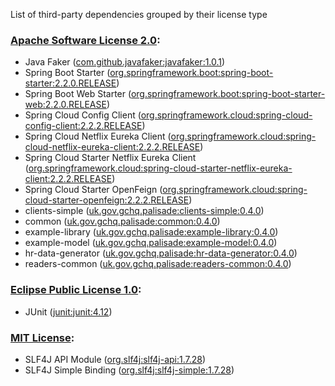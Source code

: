 List of third-party dependencies grouped by their license type

### [Apache Software License 2.0](./licenses/apache_software_license_2.0.txt):
* Java Faker ([com.github.javafaker:javafaker:1.0.1](http://github.com/DiUS/java-faker))
* Spring Boot Starter ([org.springframework.boot:spring-boot-starter:2.2.0.RELEASE](https://projects.spring.io/spring-boot/#/spring-boot-parent/spring-boot-starters/spring-boot-starter))
* Spring Boot Web Starter ([org.springframework.boot:spring-boot-starter-web:2.2.0.RELEASE](https://projects.spring.io/spring-boot/#/spring-boot-parent/spring-boot-starters/spring-boot-starter-web))
* Spring Cloud Config Client ([org.springframework.cloud:spring-cloud-config-client:2.2.2.RELEASE](https://spring.io))
* Spring Cloud Netflix Eureka Client ([org.springframework.cloud:spring-cloud-netflix-eureka-client:2.2.2.RELEASE](https://spring.io/spring-cloud/spring-cloud-netflix/spring-cloud-netflix-eureka-client))
* Spring Cloud Starter Netflix Eureka Client ([org.springframework.cloud:spring-cloud-starter-netflix-eureka-client:2.2.2.RELEASE](https://projects.spring.io/spring-cloud))
* Spring Cloud Starter OpenFeign ([org.springframework.cloud:spring-cloud-starter-openfeign:2.2.2.RELEASE](https://projects.spring.io/spring-cloud))
* clients-simple ([uk.gov.gchq.palisade:clients-simple:0.4.0](https://github.com/gchq/Palisade-clients/tree/main/clients-simple))
* common ([uk.gov.gchq.palisade:common:0.4.0](https://github.com/gchq/Palisade-common))
* example-library ([uk.gov.gchq.palisade:example-library:0.4.0](https://github.com/gchq/Palisade-examples/tree/main/example-library))
* example-model ([uk.gov.gchq.palisade:example-model:0.4.0](https://github.com/gchq/Palisade-examples/tree/main/example-model))
* hr-data-generator ([uk.gov.gchq.palisade:hr-data-generator:0.4.0](https://github.com/gchq/Palisade-examples/tree/main/hr-data-generator))
* readers-common ([uk.gov.gchq.palisade:readers-common:0.4.0](https://github.com/gchq/Palisade-readers/tree/main/readers-common))

### [Eclipse Public License 1.0](./licenses/eclipse_public_license_1.0.html):
* JUnit ([junit:junit:4.12](http://junit.org))

### [MIT License](./licenses/mit_license.txt):
* SLF4J API Module ([org.slf4j:slf4j-api:1.7.28](http://www.slf4j.org))
* SLF4J Simple Binding ([org.slf4j:slf4j-simple:1.7.28](http://www.slf4j.org))
